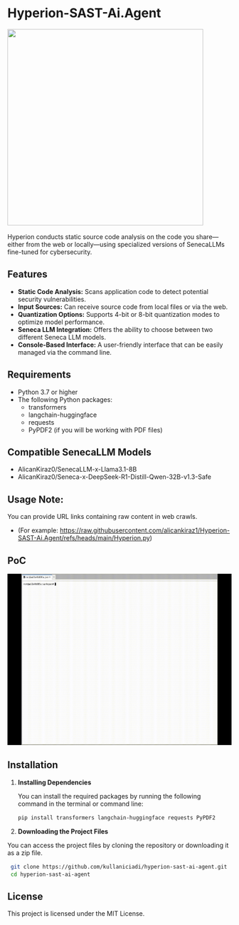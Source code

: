 # Hyperion-SAST-Ai.Agent
<img src="https://github.com/alicankiraz1/Hyperion-SAST-Ai.Agent/blob/main/Hyperion.png" width="440" height="440">

Hyperion conducts static source code analysis on the code you share—either from the web or locally—using specialized versions of SenecaLLMs fine-tuned for cybersecurity.


## Features

- **Static Code Analysis:** Scans application code to detect potential security vulnerabilities.
- **Input Sources:** Can receive source code from local files or via the web.
- **Quantization Options:** Supports 4-bit or 8-bit quantization modes to optimize model performance.
- **Seneca LLM Integration:** Offers the ability to choose between two different Seneca LLM models.
- **Console-Based Interface:** A user-friendly interface that can be easily managed via the command line.

## Requirements

- Python 3.7 or higher
- The following Python packages:
  - transformers
  - langchain-huggingface
  - requests
  - PyPDF2 (if you will be working with PDF files)
 
## Compatible SenecaLLM Models

- AlicanKiraz0/SenecaLLM-x-Llama3.1-8B
- AlicanKiraz0/Seneca-x-DeepSeek-R1-Distill-Qwen-32B-v1.3-Safe


## Usage Note:

You can provide URL links containing raw content in web crawls. 

- (For example: https://raw.githubusercontent.com/alicankiraz1/Hyperion-SAST-Ai.Agent/refs/heads/main/Hyperion.py)
 
## PoC

<img src="https://github.com/alicankiraz1/Hyperion-SAST-Ai.Agent/blob/main/Hyperion-PoC.gif" width="512" height="384">


## Installation

1. **Installing Dependencies**

   You can install the required packages by running the following command in the terminal or command line:

   ```bash
   pip install transformers langchain-huggingface requests PyPDF2
   ```
   
2. **Downloading the Project Files**

  You can access the project files by cloning the repository or downloading it as a zip file.

   ```bash
    git clone https://github.com/kullaniciadi/hyperion-sast-ai-agent.git
    cd hyperion-sast-ai-agent
   ```

## License
This project is licensed under the MIT License.



